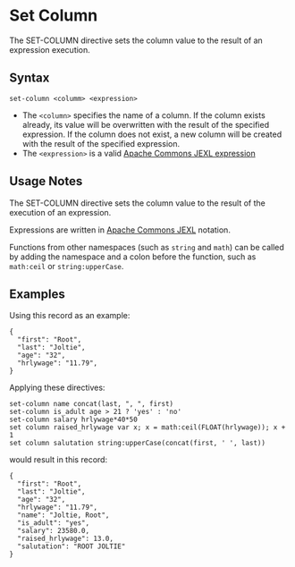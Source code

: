 # Set Column

The SET-COLUMN directive sets the column value to the result of an expression execution.


## Syntax
```
set-column <columm> <expression>
```

* The `<column>` specifies the name of a column. If the column exists already, its value will be overwritten with the result of the specified expression. If the column does not exist, a new column will be created with the result of the specified expression.
* The `<expression>` is a valid [Apache Commons JEXL
  expression](http://commons.apache.org/proper/commons-jexl/reference/syntax.html)


## Usage Notes

The SET-COLUMN directive sets the column value to the result of the execution of an expression.

Expressions are written in [Apache Commons
JEXL](http://commons.apache.org/proper/commons-jexl/reference/syntax.html) notation.

Functions from other namespaces (such as `string` and `math`) can be called by adding the
namespace and a colon before the function, such as `math:ceil` or `string:upperCase`.


## Examples

Using this record as an example:
```
{
  "first": "Root",
  "last": "Joltie",
  "age": "32",
  "hrlywage": "11.79",
}
```

Applying these directives:
```
set-column name concat(last, ", ", first)
set-column is_adult age > 21 ? 'yes' : 'no'
set-column salary hrlywage*40*50
set column raised_hrlywage var x; x = math:ceil(FLOAT(hrlywage)); x + 1
set column salutation string:upperCase(concat(first, ' ', last))
```

would result in this record:
```
{
  "first": "Root",
  "last": "Joltie",
  "age": "32",
  "hrlywage": "11.79",
  "name": "Joltie, Root",
  "is_adult": "yes",
  "salary": 23580.0,
  "raised_hrlywage": 13.0,
  "salutation": "ROOT JOLTIE"
}
```
